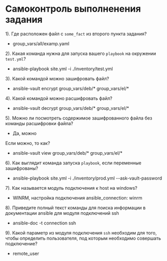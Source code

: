 # Самоконтроль выполненения задания

1). Где расположен файл с `some_fact` из второго пункта задания?
- group_vars/all/examp.yaml  

2). Какая команда нужна для запуска вашего `playbook` на окружении `test.yml`?
- ansible-playbook site.yml -i ./inventory/test.yml

3). Какой командой можно зашифровать файл?
- ansible-vault encrypt group_vars/deb/* group_vars/el/*

4). Какой командой можно расшифровать файл?
- ansible-vault decrypt group_vars/deb/* group_vars/el/*

5). Можно ли посмотреть содержимое зашифрованного файла без команды расшифровки файла? 
- Да, можно
  
Если можно, то как?
- ansible-vault view group_vars/deb/* group_vars/el/*

6). Как выглядит команда запуска `playbook`, если переменные зашифрованы?
- ansible-playbook site.yml -i ./inventory/prod.yml --ask-vault-password

7). Как называется модуль подключения к host на windows?
- WINRM, настройка подключения ansible_connection: winrm

8). Приведите полный текст команды для поиска информации в документации ansible для модуля подключений ssh
- ansible-doc -t connection ssh

9). Какой параметр из модуля подключения `ssh` необходим для того, чтобы определить пользователя, 
под которым необходимо совершать подключение?
- remote_user
